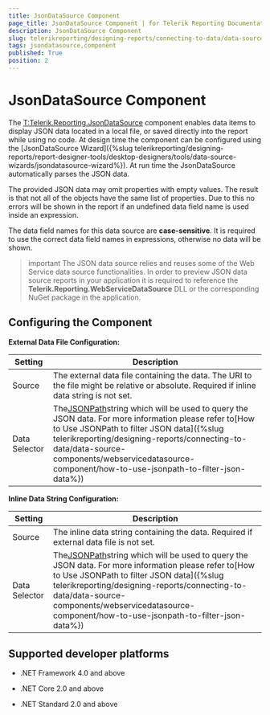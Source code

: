```yaml
---
title: JsonDataSource Component
page_title: JsonDataSource Component | for Telerik Reporting Documentation
description: JsonDataSource Component
slug: telerikreporting/designing-reports/connecting-to-data/data-source-components/jsondatasource-component
tags: jsondatasource,component
published: True
position: 2
---
```


# JsonDataSource Component



The [T:Telerik.Reporting.JsonDataSource]() component enables data items to display JSON data located in a local file,
        or saved directly into the report while using no code.
        At design time the component can be configured using the [JsonDataSource Wizard]({%slug telerikreporting/designing-reports/report-designer-tools/desktop-designers/tools/data-source-wizards/jsondatasource-wizard%}).
        At run time the JsonDataSource automatically parses the JSON data.
      

The provided JSON data may omit properties with empty values. The result is that not all of the objects have the same list of properties.
        Due to this no errors will be shown in the report if an undefined data field name is used inside an expression.
      

The data field names for this data source are __case-sensitive__. It is required to use the correct data field names in expressions, otherwise no data will be shown.
      

>important The JSON data source relies and reuses some of the Web Service data source functionalities.           In order to preview JSON data source reports in your application it is required to reference the  __Telerik.Reporting.WebServiceDataSource__            DLL or the corresponding NuGet package in the application.        


## Configuring the Component

__External Data File Configuration:__


| Setting | Description |
| ------ | ------ |
|Source|The external data file containing the data. The URI to the file might be relative or absolute. Required if inline data string is not set.|
|Data Selector|The[JSONPath](https://www.newtonsoft.com/json/help/html/QueryJsonSelectTokenJsonPath.htm)string which will be used to query the JSON data. For more information please refer to[How to Use JSONPath to filter JSON data]({%slug telerikreporting/designing-reports/connecting-to-data/data-source-components/webservicedatasource-component/how-to-use-jsonpath-to-filter-json-data%})|




__Inline Data String Configuration:__


| Setting | Description |
| ------ | ------ |
|Source|The inline data string containing the data. Required if external data file is not set.|
|Data Selector|The[JSONPath](https://www.newtonsoft.com/json/help/html/QueryJsonSelectTokenJsonPath.htm)string which will be used to query the JSON data. For more information please refer to[How to Use JSONPath to filter JSON data]({%slug telerikreporting/designing-reports/connecting-to-data/data-source-components/webservicedatasource-component/how-to-use-jsonpath-to-filter-json-data%})|




## Supported developer platforms

* .NET Framework 4.0 and above
            

* .NET Core 2.0 and above
            

* .NET Standard 2.0 and above
            
